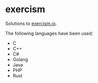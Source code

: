 # exercism

Solutions to [exercism.io](https://exercism.io).

The following languages have been used:

- C
- C++
- C#
- Golang
- Java
- PHP
- Rust

